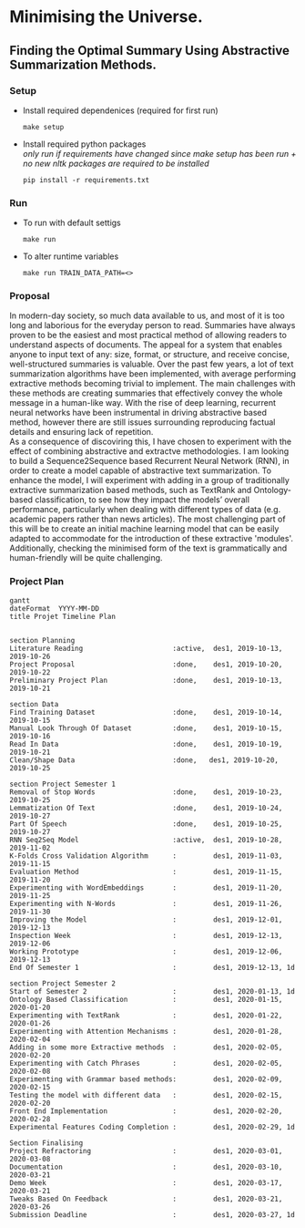 # Minimising the Universe.
## Finding the Optimal Summary Using Abstractive Summarization Methods.

### Setup
- Install required dependenices (required for first run)
    ```
    make setup 
    ```
- Install required python packages 
    </br> *only run if requirements have changed since make setup has been run  + no new nltk packages are required to be installed*
    ```
    pip install -r requirements.txt
    ```

### Run
- To run with default settigs
    ```
    make run
    ```
- To alter runtime variables
    ```
    make run TRAIN_DATA_PATH=<>
    ```

### Proposal
In modern-day society, so much data available to us, and most of it is too long and laborious for the everyday person to read. Summaries have always proven to be the easiest and most practical method of allowing readers to understand aspects of documents. The appeal for a system that enables anyone to input text of any: size, format, or structure, and receive concise, well-structured summaries is valuable. 
Over the past few years, a lot of text summarization algorithms have been implemented, with average performing extractive methods becoming trivial to implement. The main challenges with these methods are creating summaries that effectively convey the whole message in a human-like way. With the rise of deep learning, recurrent neural networks have been instrumental in driving abstractive based method, however there are still issues surrounding reproducing factual details and ensuring lack of repetition.  
As a consequence of discoviring this, I have chosen to experiment with the effect of combining abstractive and extractve methodologies.
I am looking to build a Sequence2Sequence based Recurrent Neural Network (RNN), in order to create a model capable of abstractive text summarization. To enhance the model, I will experiment with adding in a group of traditionally extractive summarization based methods, such as TextRank and Ontology-based classification, to see how they impact the models’ overall performance, particularly when dealing with different types of data (e.g. academic papers rather than news articles).
The most challenging part of this will be to create an initial machine learning model that can be easily adapted to accommodate for the introduction of these extractive 'modules'. Additionally, checking the minimised form of the text is grammatically and human-friendly will be quite challenging.

### Project Plan

```mermaid
gantt
dateFormat  YYYY-MM-DD
title Projet Timeline Plan


section Planning
Literature Reading                      :active,  des1, 2019-10-13, 2019-10-26
Project Proposal                        :done,    des1, 2019-10-20, 2019-10-22
Preliminary Project Plan                :done,    des1, 2019-10-13, 2019-10-21

section Data                  
Find Training Dataset                   :done,    des1, 2019-10-14, 2019-10-15
Manual Look Through Of Dataset          :done,    des1, 2019-10-15, 2019-10-16
Read In Data                            :done,    des1, 2019-10-19, 2019-10-21
Clean/Shape Data                        :done,   des1, 2019-10-20, 2019-10-25

section Project Semester 1
Removal of Stop Words                   :done,    des1, 2019-10-23, 2019-10-25
Lemmatization Of Text                   :done,    des1, 2019-10-24, 2019-10-27
Part Of Speech                          :done,    des1, 2019-10-25, 2019-10-27
RNN Seq2Seq Model                       :active,  des1, 2019-10-28, 2019-11-02
K-Folds Cross Validation Algorithm      :         des1, 2019-11-03, 2019-11-15
Evaluation Method                       :         des1, 2019-11-15, 2019-11-20
Experimenting with WordEmbeddings       :         des1, 2019-11-20, 2019-11-25
Experimenting with N-Words              :         des1, 2019-11-26, 2019-11-30
Improving the Model                     :         des1, 2019-12-01, 2019-12-13
Inspection Week                         :         des1, 2019-12-13, 2019-12-06
Working Prototype                       :         des1, 2019-12-06, 2019-12-13
End Of Semester 1                       :         des1, 2019-12-13, 1d

section Project Semester 2
Start of Semester 2                     :         des1, 2020-01-13, 1d
Ontology Based Classification           :         des1, 2020-01-15, 2020-01-20
Experimenting with TextRank             :         des1, 2020-01-22, 2020-01-26
Experimenting with Attention Mechanisms :         des1, 2020-01-28, 2020-02-04
Adding in some more Extractive methods  :         des1, 2020-02-05, 2020-02-20
Experimenting with Catch Phrases        :         des1, 2020-02-05, 2020-02-08
Experimenting with Grammar based methods:         des1, 2020-02-09, 2020-02-15
Testing the model with different data   :         des1, 2020-02-15, 2020-02-20 
Front End Implementation                :         des1, 2020-02-20, 2020-02-28
Experimental Features Coding Completion :         des1, 2020-02-29, 1d

Section Finalising
Project Refractoring                    :         des1, 2020-03-01, 2020-03-08
Documentation                           :         des1, 2020-03-10, 2020-03-21
Demo Week                               :         des1, 2020-03-17, 2020-03-21
Tweaks Based On Feedback                :         des1, 2020-03-21, 2020-03-26
Submission Deadline                     :         des1, 2020-03-27, 1d
```